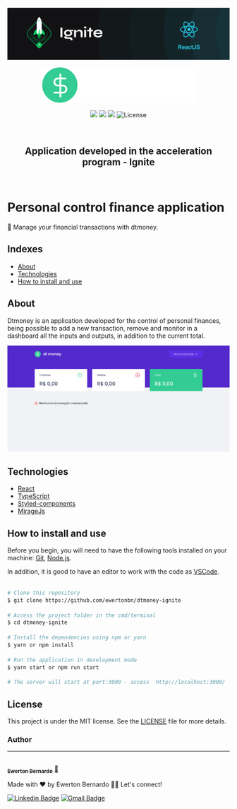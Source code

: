 <p align="center"> 
  <img src="./public/screenshots/ignite.png" />
</p>
<p align="center"> 
  <img src="./src/assets/logo.svg" />
</p>

<p align="center">
  <img src="https://img.shields.io/github/issues/ewertonbn/moveit" />
  <img src="https://img.shields.io/github/forks/ewertonbn/moveit" />
  <img src="https://img.shields.io/github/stars/ewertonbn/moveit" />
  <img alt="License" src="https://img.shields.io/static/v1?label=license&message=MIT&color=49AA26&labelColor=000000">
</p>

<br>

<h2 align="center">
  Application developed in the acceleration program - Ignite
</h2>

<br>

<h1 align="left"> 
  Personal control finance application
</h1>
<p align="left"> 
  🚀 Manage your financial transactions with dtmoney.
</p>

## Indexes
* [About](#About)
* [Technologies](#Technologies)
* [How to install and use](#How-to-install-and-use)

## About
<p>
Dtmoney is an application developed for the control of personal finances, being possible to add a new transaction, remove and monitor in a dashboard all the inputs and outputs, in addition to the current total.
</p>

<p align="center">
  <img src="./public/screenshots/dtmoney.gif" />
</p>

## Technologies

- [React](https://pt-br.reactjs.org/)
- [TypeScript](https://www.typescriptlang.org/)
- [Styled-components](https://styled-components.com/)
- [MirageJs](https://miragejs.com/)

## How to install and use

Before you begin, you will need to have the following tools installed on your machine: [Git](https://git-scm.com), [Node.js](https://nodejs.org/en/). 

In addition, it is good to have an editor to work with the code as [VSCode](https://code.visualstudio.com/).

```bash

# Clone this repository
$ git clone https://github.com/ewertonbn/dtmoney-ignite

# Access the project folder in the cmd/terminal
$ cd dtmoney-ignite

# Install the dependencies using npm or yarn
$ yarn or npm install

# Run the application in development mode
$ yarn start or npm run start

# The server will start at port:3000 - access  http://localhost:3000/

```

## License

This project is under the MIT license. See the [LICENSE](LICENSE.md) file  for more details.

### Author
---

<a href="https://app.rocketseat.com.br/me/ewertonbn">
 <img style="border-radius: 50%;" src="https://avatars.githubusercontent.com/u/51422612?s=400&u=484543fd0d36555a0646ee0d7dd77fe147664691&v=4" width="100px;" alt=""/>
 <br />
 <sub><b>Ewerton Bernardo</b></sub></a> <a href="https://app.rocketseat.com.br/me/ewertonbn/" title="Rocketseat">🚀</a>


Made with ❤️ by Ewerton Bernardo 👋🏽 Let's connect! 

[![Linkedin Badge](https://img.shields.io/badge/-Linkedin-blue?style=flat-square&logo=Linkedin&logoColor=white&link=https://www.linkedin.com/in/ewertonbn/)](https://www.linkedin.com/in/ewertonbn/) 
[![Gmail Badge](https://img.shields.io/badge/-ewertonbn.dev@gmail.com-c14438?style=flat-square&logo=Gmail&logoColor=white&link=mailto:ewertonbn.dev@gmail.com)](mailto:ewertonbn.dev@gmail.com)